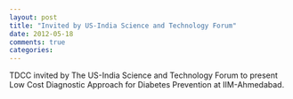 ```yaml
---
layout: post
title: "Invited by US-India Science and Technology Forum"
date: 2012-05-18
comments: true
categories: 
---
```

TDCC invited by The US-India Science and Technology Forum to present Low Cost Diagnostic Approach for Diabetes Prevention at IIM-Ahmedabad.